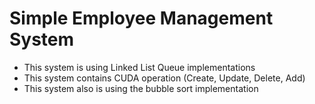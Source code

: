 # Simple Employee Management System

- This system is using Linked List Queue implementations
- This system contains CUDA operation (Create, Update, Delete, Add)
- This system also is using the bubble sort implementation


